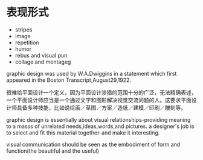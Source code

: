 
# 表现形式
- stripes
- image
- repetition
- humor
- rebus and visual pun
- collage and montageg 

graphic design was used by W.A.Dwiggins in a statement which first appeared in the Boston Transcript,August29,1922.

很难给平面设计一个定义，因为平面设计涉猎的范围十分的广泛，无法精确表述，一个平面设计师应当是一个通过文字和图形解决视觉交流问题的人。这要求平面设计师具备多种技能，比如说绘画／草图／方案／造纸／建模／印刷／雕刻等。

graphic design is essentially about visual relationships-providing meaning to a masss of unrelated needs,ideas,words,and pictures.
a designer's job is to select and fit this material together-and make it interesting.


visual communication should be seen as the embodiment of form and function(the beautiful and the useful)
